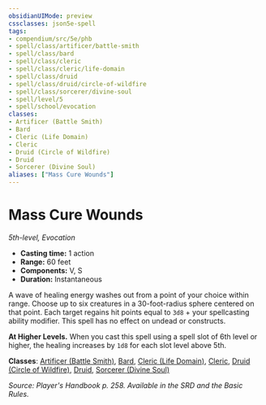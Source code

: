 ```yaml
---
obsidianUIMode: preview
cssclasses: json5e-spell
tags:
- compendium/src/5e/phb
- spell/class/artificer/battle-smith
- spell/class/bard
- spell/class/cleric
- spell/class/cleric/life-domain
- spell/class/druid
- spell/class/druid/circle-of-wildfire
- spell/class/sorcerer/divine-soul
- spell/level/5
- spell/school/evocation
classes:
- Artificer (Battle Smith)
- Bard
- Cleric (Life Domain)
- Cleric
- Druid (Circle of Wildfire)
- Druid
- Sorcerer (Divine Soul)
aliases: ["Mass Cure Wounds"]
---
```

# Mass Cure Wounds
*5th-level, Evocation*  

- **Casting time:** 1 action
- **Range:** 60 feet
- **Components:** V, S
- **Duration:** Instantaneous

A wave of healing energy washes out from a point of your choice within range. Choose up to six creatures in a 30-foot-radius sphere centered on that point. Each target regains hit points equal to `3d8` + your spellcasting ability modifier. This spell has no effect on undead or constructs.

**At Higher Levels.** When you cast this spell using a spell slot of 6th level or higher, the healing increases by `1d8` for each slot level above 5th.

**Classes**: [Artificer (Battle Smith)](/2-Mechanics/CLI/classes/artificer-battle-smith-tce.md), [Bard](/2-Mechanics/CLI/classes/bard.md), [Cleric (Life Domain)](/2-Mechanics/CLI/classes/cleric-life-domain.md), [Cleric](/2-Mechanics/CLI/classes/cleric.md), [Druid (Circle of Wildfire)](/2-Mechanics/CLI/classes/druid-circle-of-wildfire-tce.md), [Druid](/2-Mechanics/CLI/classes/druid.md), [Sorcerer (Divine Soul)](/2-Mechanics/CLI/classes/sorcerer-divine-soul-xge.md)

*Source: Player's Handbook p. 258. Available in the SRD and the Basic Rules.*